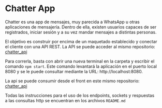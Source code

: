 # Chatter App

Chatter es una app de mensajes, muy parecida a WhatsApp u otras aplicaciones de mensajería. Dentro de ella, existen usuarios capaces de ser registrados, iniciar sesión y a su vez mandar mensajes a distintas personas.

El objetivo es construir por encima de un maquetado establecido y conectar el cliente con una API REST. La API se puede acceder al mismo repositorio: [chatter_api](/chatter-api-main/)

Para correrla, basta con abrir una nueva terminal en la carpeta y escribir el comando `npm start`. Este comando levantará la aplicación en el puerto local 8080 y se le puede consultar mediante la URL: http://localhost:8080.

La api se puede consumir desde el front en este mismo repositorio: [chatter_api](/chatter-frontend-main/)

Todas las instrucciones para el uso de los endpoints, sockets y respuestas a las consultas http se encuentran en los archivos `README.md`

